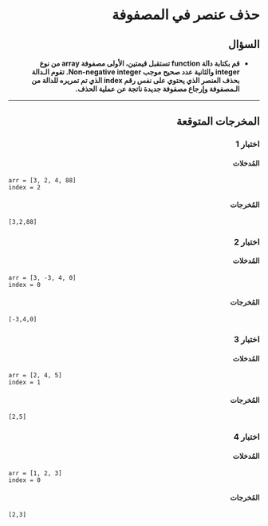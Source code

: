 # <div dir="rtl">حذف عنصر في المصفوفة</div>

## <div dir="rtl">السؤال</div>

<ul dir="rtl">
<li>
<b>
قم بكتابة دالة function تستقبل قيمتين، الأولى مصفوفة array من نوع integer والثانية عدد صحيح موجب Non-negative integer. تقوم الـدالة بحذف العنصر الذي يحتوي على نفس رقم index الذي تم تمريره للدالة من الـمصفوفة وإرجاع مصفوفة جديدة ناتجة عن عملية الحذف.
</b>
</li>
</ul>

---

## <div dir="rtl">المخرجات المتوقعة</div>

### <div dir="rtl">اختبار 1</div>

#### <div dir="rtl">المُدخلات</div>

```text
arr = [3, 2, 4, 88]
index = 2
```

#### <div dir="rtl">المُخرجات</div>

```text
[3,2,88]
```

### <div dir="rtl">اختبار 2</div>

#### <div dir="rtl">المُدخلات</div>

```text
arr = [3, -3, 4, 0]
index = 0
```

#### <div dir="rtl">المُخرجات</div>

```text
[-3,4,0]
```

### <div dir="rtl">اختبار 3</div>

#### <div dir="rtl">المُدخلات</div>

```text
arr = [2, 4, 5]
index = 1
```

#### <div dir="rtl">المُخرجات</div>

```text
[2,5]
```

### <div dir="rtl">اختبار 4</div>

#### <div dir="rtl">المُدخلات</div>

```text
arr = [1, 2, 3]
index = 0
```

#### <div dir="rtl">المُخرجات</div>

```text
[2,3]
```